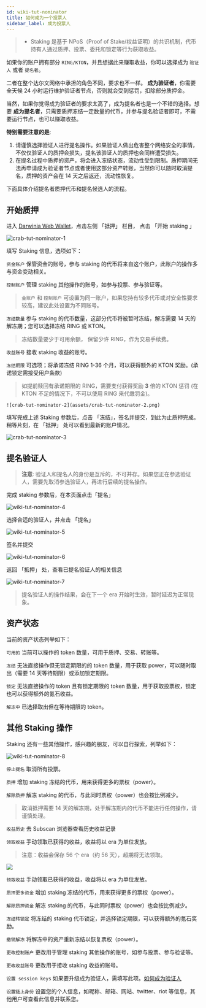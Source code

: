 ```yaml
---
id: wiki-tut-nominator
title: 如何成为一个投票人
sidebar_label: 成为投票人
---
```


> - Staking 是基于 NPoS（Proof of Stake/权益证明）的共识机制，代币持有人通过质押、投票、委托和锁定等行为获取收益。


如果你的账户拥有部分 `RING/KTON`，并且想据此来赚取收益，你可以选择成为 ` 验证人 ` 或者 ` 提名者 `。

二者在整个达尔文网络中承担的角色不同，要求也不一样。 **成为验证者**，你需要全天候 24 小时运行维护验证者节点，否则就会受到惩罚，扣除部分质押金。

当然，如果你觉得成为验证者的要求太高了，成为提名者也是一个不错的选择。想要 **成为提名者**，只需要质押冻结一定数量的代币，并参与提名验证者即可，不需要运行节点，也可以赚取收益。

**特别需要注意的是**:

1. 请谨慎选择验证人进行提名操作。如果验证人做出危害整个网络安全的事情，不仅仅验证人的质押会损失，提名该验证人的质押也会同样遭受损失。
2. 在提名过程中质押的资产，将会进入冻结状态，流动性受到限制。质押期间无法再申请成为验证者节点或者使用这部分资产转账，当然你可以随时取消提名，质押的资产会在 14 天之后返还，流动性恢复。

下面具体介绍提名者质押代币和提名候选人的流程。

## 开始质押

进入 [Darwinia Web Wallet](https://apps.darwinia.network)，点击左侧 「抵押」 栏目， 点击 「开始 staking 」

![crab-tut-nominator-1](assets/crab-tut-nominator-1.png)

填写 Staking 信息，选项如下：

`资金账户` 保管资金的账号，参与 staking 的代币将来自这个账户，此账户的操作多与资金变动相关。

`控制账户` 管理 staking 其他操作的账号，如参与投票、参与验证等。

> `金账户` 和 `控制账户` 可设置为同一账户，如果您持有较多代币或对安全性要求较高，建议此处设置为不同账号。  

`冻结数量` 参与 staking 的代币数量，这部分代币将被暂时冻结，解冻需要 14 天的解冻期；您可以选择冻结 RING 或 KTON。

> 冻结数量要少于可用余额， 保留少许 RING，作为交易手续费。

`收益账号` 接收 staking 收益的账号。

`冻结期限` 可选项；将承诺冻结 RING 1-36 个月，可以获得额外的 KTON 奖励。(承诺锁定需接受用户条款)

> 如提前赎回有承诺期限的 RING，需要支付获得奖励 **3** 倍的 KTON 惩罚 (在 KTON 不足的情况下，不可以使用 RING 来代缴罚金)。
	
	![crab-tut-nominator-2](assets/crab-tut-nominator-2.png)

填写完成上述 Staking 参数后，点击 「冻结」，签名并提交，到此为止质押完成。稍等片刻，在 「抵押」 处可以看到最新的账户情况。 

![crab-tut-nominator-3](assets/crab-tut-nominator-3.png)

## 提名验证人

> **注意**: 验证人和提名人的身份是互斥的，不可并存。如果您正在参选验证人，需要先取消参选验证人，再进行后续的提名操作。

完成 staking 参数后，在本页面点击「提名」
   
![wiki-tut-nominator-4](assets/wiki-tut-nominator-4-cn.png)
  
选择合适的验证人，并点击 「提名」
   
![wiki-tut-nominator-5](assets/wiki-tut-nominator-5-cn.png)

签名并提交

![wiki-tut-nominator-6](assets/wiki-tut-nominator-6-cn.png)

返回 「抵押」 处，查看已提名验证人的相关信息

![wiki-tut-nominator-7](assets/wiki-tut-nominator-7-cn.png)

> 提名验证人的操作结果，会在下一个 era 开始时生效，暂时延迟为正常现象。

## 资产状态

当前的资产状态列举如下：

`可用的` 当前可以操作的 token 数量，可用于质押、交易、转账等。
  
`冻结` 无法直接操作但无锁定期限的的 token 数量，用于获取 power，可以随时取出（需要 14 天等待期限）或添加锁定期限。
  
`锁定` 无法直接操作的 token 且有锁定期限的 token 数量，用于获取投票权，锁定也可以获得额外的氪石收益。

`解冻中` 已选择取出但在等待期限的 token。

## 其他 Staking 操作

Staking 还有一些其他操作，感兴趣的朋友，可以自行探索，列举如下：

![wiki-tut-nominator-8](assets/wiki-tut-nominator-8-cn.png)

`停止提名` 取消所有投票。

`质押`  增加 staking 冻结的代币，用来获得更多的票权（power）。

`解除质押` 解冻 staking 的代币，与此同时票权（power）也会按比例减少。

> 取消抵押需要 14 天的解冻期，处于解冻期内的代币不能进行任何操作，请谨慎处理。

`收益历史` 去 Subscan 浏览器查看历史收益记录

`领取收益` 手动领取已获得的收益，收益将以 era 为单位发放。

> 注意：收益会保存 56 个 era（约 56 天），超期将无法领取。

![](assets/wiki-tut-nominator-9-cn.png)

`领取收益` 手动领取已获得的收益，收益将以 era 为单位发放。

`质押更多资金` 增加 staking 冻结的代币，用来获得更多的票权（power）。

`解除质押资金` 解冻 staking 的代币，与此同时票权（power）也会按比例减少。

`冻结转锁定` 将冻结的 staking 代币锁定，并选择锁定期限，可以获得额外的氪石奖励。

`撤销解冻` 将解冻中的资产重新冻结以恢复票权（power）。

`更改控制账户` 更改用于管理 staking 其他操作的账号，如参与投票、参与验证等。

`更改收益账号` 更改用于接收 staking 收益的账号。

`设置 session keys` 如果要升级成为验证人，需填写此项。[如何成为验证人](wiki-tut-validator.md)

`设置链上身份` 设置您的个人信息，如昵称、邮箱、网站、twitter、riot 等信息，其他用户可查看此信息并联系您。
